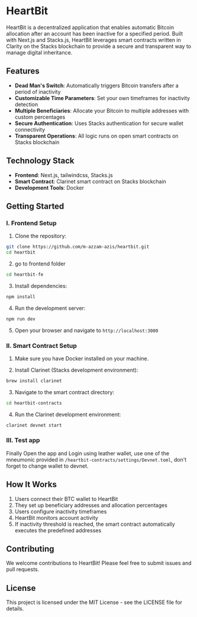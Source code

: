 # HeartBit

HeartBit is a decentralized application that enables automatic Bitcoin allocation after an account has been inactive for a specified period. Built with Next.js and Stacks.js, HeartBit leverages smart contracts written in Clarity on the Stacks blockchain to provide a secure and transparent way to manage digital inheritance.

## Features

- **Dead Man's Switch**: Automatically triggers Bitcoin transfers after a period of inactivity
- **Customizable Time Parameters**: Set your own timeframes for inactivity detection
- **Multiple Beneficiaries**: Allocate your Bitcoin to multiple addresses with custom percentages
- **Secure Authentication**: Uses Stacks authentication for secure wallet connectivity
- **Transparent Operations**: All logic runs on open smart contracts on Stacks blockchain

## Technology Stack

- **Frontend**: Next.js, tailwindcss, Stacks.js
- **Smart Contract**: Clarinet smart contract on Stacks blockchain
- **Development Tools**: Docker

## Getting Started

### I. Frontend Setup

1. Clone the repository:

```bash
git clone https://github.com/m-azzam-azis/heartbit.git
cd heartbit
```

2. go to frontend folder

```bash
cd heartbit-fe
```

3. Install dependencies:

```bash
npm install
```

4. Run the development server:

```bash
npm run dev
```

5. Open your browser and navigate to `http://localhost:3000`

### II. Smart Contract Setup

1. Make sure you have Docker installed on your machine.

2. Install Clarinet (Stacks development environment):

```bash
brew install clarinet
```

3. Navigate to the smart contract directory:

```bash
cd heartbit-contracts
```

4. Run the Clarinet development environment:

```bash
clarinet devnet start
```

### III. Test app

Finally Open the app and Login using leather wallet, use one of the mneumonic provided in `/heartbit-contracts/settings/Devnet.toml`, don't forget to change wallet to devnet.

## How It Works

1. Users connect their BTC wallet to HeartBit
2. They set up beneficiary addresses and allocation percentages
3. Users configure inactivity timeframes
4. HeartBit monitors account activity
5. If inactivity threshold is reached, the smart contract automatically executes the predefined addresses

## Contributing

We welcome contributions to HeartBit! Please feel free to submit issues and pull requests.

## License

This project is licensed under the MIT License - see the LICENSE file for details.
